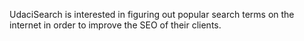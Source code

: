 UdaciSearch is interested in figuring out popular search terms on the internet in order to improve the SEO of their clients.

